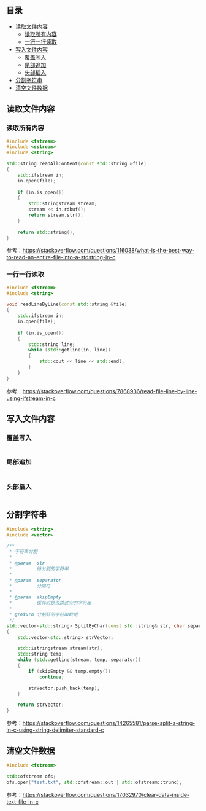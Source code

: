 ## 目录

- [读取文件内容](#读取文件内容)
  - [读取所有内容](#读取所有内容)
  - [一行一行读取](#一行一行读取)
- [写入文件内容](#写入文件内容)
  - [覆盖写入](#覆盖写入)
  - [尾部追加](#尾部追加)
  - [头部插入](#头部插入)
- [分割字符串](#分割字符串)
- [清空文件数据](#清空文件数据)

## 读取文件内容

### 读取所有内容

```c++
#include <fstream>
#include <sstream>
#include <string>

std::string readAllContent(const std::string &file)
{
    std::ifstream in;
    in.open(file);
    
    if (in.is_open())
    {
        std::stringstream stream;
        stream << in.rdbuf();
        return stream.str();
    }
    
    return std::string();
}
```

参考：<https://stackoverflow.com/questions/116038/what-is-the-best-way-to-read-an-entire-file-into-a-stdstring-in-c>

### 一行一行读取

```c++
#include <fstream>
#include <string>

void readLineByLine(const std::string &file)
{
    std::ifstream in;
    in.open(file);
    
    if (in.is_open())
    {
        std::string line;
        while (std::getline(in, line))
        {
            std::cout << line << std::endl;
        }
    }
}
```

参考：<https://stackoverflow.com/questions/7868936/read-file-line-by-line-using-ifstream-in-c>

## 写入文件内容

### 覆盖写入

```c++

```

### 尾部追加

```c++

```

### 头部插入

```c++

```

## 分割字符串

```c++
#include <string>
#include <vector>

/**
 * 字符串分割
 *
 * @param  str
 *         待分割的字符串
 *
 * @param  separator
 *         分隔符
 *
 * @param  skipEmpty
 *         保存时是否跳过空的字符串
 *
 * @return 分割好的字符串数组
 */
std::vector<std::string> SplitByChar(const std::string& str, char separator, bool skipEmpty = true)
{
    std::vector<std::string> strVector;

    std::istringstream stream(str);
    std::string temp;
    while (std::getline(stream, temp, separator))
    {
        if (skipEmpty && temp.empty())
            continue;

        strVector.push_back(temp);
    }

    return strVector;
}
```

参考：<https://stackoverflow.com/questions/14265581/parse-split-a-string-in-c-using-string-delimiter-standard-c>

## 清空文件数据

```c++
#include <fstream>

std::ofstream ofs;
ofs.open("test.txt", std::ofstream::out | std::ofstream::trunc);
```

参考：<https://stackoverflow.com/questions/17032970/clear-data-inside-text-file-in-c>




















